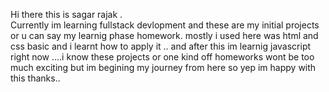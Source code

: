 Hi there this is sagar rajak .  
Currently im learning fullstack devlopment and these are my initial projects or u can say my learnig phase homework.
mostly i used here was html and css basic and i learnt how to apply it ..
and after this im learnig javascript right now ....i know these projects or one kind off homeworks wont be 
too much exciting but im begining my journey from 
here so yep im happy with this thanks.. 
